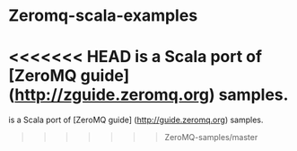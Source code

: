 # Zeromq-scala-examples

<<<<<<< HEAD
is a Scala port of [ZeroMQ guide] (http://zguide.zeromq.org) samples.
=======
is a Scala port of [ZeroMQ guide] (http://guide.zeromq.org) samples.
>>>>>>> ZeroMQ-samples/master
